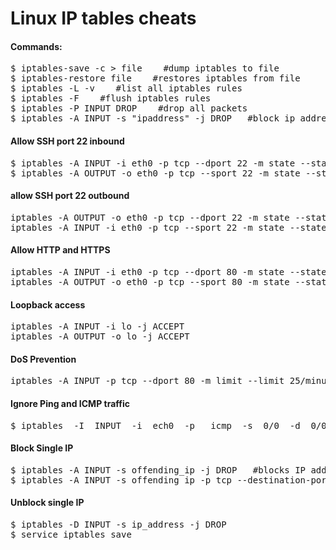 Linux IP tables cheats
======================

<h4>Commands:</h4>
<pre>
$ iptables-save -c > file    #dump iptables to file
$ iptables-restore file    #restores iptables from file
$ iptables -L -v    #list all iptables rules
$ iptables -F    #flush iptables rules
$ iptables -P INPUT DROP    #drop all packets
$ iptables -A INPUT -s "ipaddress" -j DROP   #block ip address and drop packets
</pre>



<h4>Allow SSH port 22 inbound</h4>
<pre>
$ iptables -A INPUT -i eth0 -p tcp --dport 22 -m state --state NEW,ESTABLISHED -j ACCEPT
$ iptables -A OUTPUT -o eth0 -p tcp --sport 22 -m state --state ESTABLISHED -j ACCEPT
</pre>

<h4>allow SSH port 22 outbound</h4>
<pre>
iptables -A OUTPUT -o eth0 -p tcp --dport 22 -m state --state NEW,ESTABLISHED -j ACCEPT
iptables -A INPUT -i eth0 -p tcp --sport 22 -m state --state ESTABLISHED -j ACCEPT
</pre>

<h4>Allow HTTP and HTTPS</h4>
<pre>
iptables -A INPUT -i eth0 -p tcp --dport 80 -m state --state NEW,ESTABLISHED -j ACCEPT
iptables -A OUTPUT -o eth0 -p tcp --sport 80 -m state --state ESTABLISHED -j ACCEPT
</pre>

<h4>Loopback access</h4>
<pre>
iptables -A INPUT -i lo -j ACCEPT
iptables -A OUTPUT -o lo -j ACCEPT
</pre>

<h4>DoS Prevention</h4>
<pre>
iptables -A INPUT -p tcp --dport 80 -m limit --limit 25/minute --limit-burst 100 -j ACCEPT
</pre>

<h4>Ignore Ping and ICMP traffic</h4>
<pre>
$ iptables  -I  INPUT  -i  ech0  -p   icmp  -s  0/0  -d  0/0   -j  DROP
</pre>

<h4>Block Single IP</h4>
<pre>
$ iptables -A INPUT -s offending_ip -j DROP   #blocks IP address
$ iptables -A INPUT -s offending_ip -p tcp --destination-port 25 -j DROP   #blocks single port for a single IP
</pre>

<h4>Unblock single IP</h4>
<pre>
$ iptables -D INPUT -s ip_address -j DROP
$ service iptables save
</pre>







